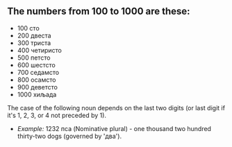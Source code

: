 ## The numbers from 100 to 1000 are these:
* 100 сто
* 200 двеста
* 300 триста
* 400 четиристо
* 500 петсто
* 600 шестсто
* 700 седамсто
* 800 осамсто
* 900 деветсто
* 1000 хиљада

The case of the following noun depends on the last two digits (or last digit if it's 1, 2, 3, or 4 not preceded by 1).

* *Example:* 1232 пса (Nominative plural) - one thousand two hundred thirty-two dogs (governed by 'два').